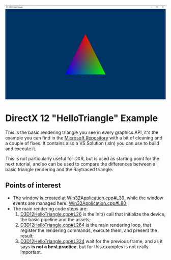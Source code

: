![Screenshot of Dx12 basic triangle](ReadmeMedia/Screenshot.png)

# DirectX 12 "HelloTriangle" Example

This is the basic rendering triangle you see in every graphics API, it's the example you can find in the [Microsoft Repository](https://github.com/microsoft/DirectX-Graphics-Samples/tree/master/Samples/Desktop/D3D12HelloWorld/src/HelloTriangle) with a bit of cleaning and a couple of fixes. It contains also a VS Solution (.sln) you can use to build and execute it.

This is not particularly useful for DXR, but is used as starting point for the next tutorial, and so can be used to compare the differences between a basic triangle rendering and the Raytraced triangle.

## Points of interest
* The window is created at [Win32Application.cpp#L39](https://github.com/ScrappyCocco/DirectX-DXR-Tutorials/blob/master/0-BasicDxTriangle/Project/Win32Application.cpp#L39), while the window events are managed here: [Win32Application.cpp#L80](https://github.com/ScrappyCocco/DirectX-DXR-Tutorials/blob/master/0-BasicDxTriangle/Project/Win32Application.cpp#L80);
* The main rendering code steps are:
  1. [D3D12HelloTriangle.cpp#L26](https://github.com/ScrappyCocco/DirectX-DXR-Tutorials/blob/master/0-BasicDxTriangle/Project/D3D12HelloTriangle.cpp#L26) is the Init() call that initialize the device, the basic pipeline and the assets;
  2. [D3D12HelloTriangle.cpp#L264](https://github.com/ScrappyCocco/DirectX-DXR-Tutorials/blob/master/0-BasicDxTriangle/Project/D3D12HelloTriangle.cpp#L264) is the main rendering loop, that register the rendering commands, execute them, and present the result;
  3. [D3D12HelloTriangle.cpp#L324](https://github.com/ScrappyCocco/DirectX-DXR-Tutorials/blob/master/0-BasicDxTriangle/Project/D3D12HelloTriangle.cpp#L324) wait for the previous frame, and as it says **is not a best practice**, but for this examples is not really important.
